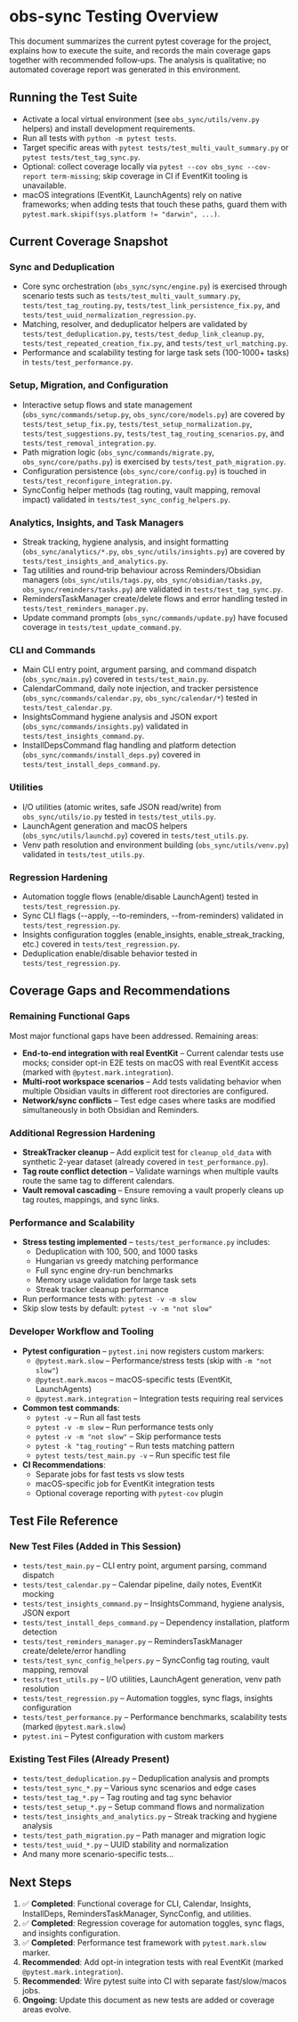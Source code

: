 # obs-sync Testing Overview

This document summarizes the current pytest coverage for the project, explains how to execute the suite, and records the main coverage gaps together with recommended follow‑ups. The analysis is qualitative; no automated coverage report was generated in this environment.

## Running the Test Suite
- Activate a local virtual environment (see `obs_sync/utils/venv.py` helpers) and install development requirements.
- Run all tests with `python -m pytest tests`.
- Target specific areas with `pytest tests/test_multi_vault_summary.py` or `pytest tests/test_tag_sync.py`.
- Optional: collect coverage locally via `pytest --cov obs_sync --cov-report term-missing`; skip coverage in CI if EventKit tooling is unavailable.
- macOS integrations (EventKit, LaunchAgents) rely on native frameworks; when adding tests that touch these paths, guard them with `pytest.mark.skipif(sys.platform != "darwin", ...)`.

## Current Coverage Snapshot

### Sync and Deduplication
- Core sync orchestration (`obs_sync/sync/engine.py`) is exercised through scenario tests such as `tests/test_multi_vault_summary.py`, `tests/test_tag_routing.py`, `tests/test_link_persistence_fix.py`, and `tests/test_uuid_normalization_regression.py`.
- Matching, resolver, and deduplicator helpers are validated by `tests/test_deduplication.py`, `tests/test_dedup_link_cleanup.py`, `tests/test_repeated_creation_fix.py`, and `tests/test_url_matching.py`.
- Performance and scalability testing for large task sets (100-1000+ tasks) in `tests/test_performance.py`.

### Setup, Migration, and Configuration
- Interactive setup flows and state management (`obs_sync/commands/setup.py`, `obs_sync/core/models.py`) are covered by `tests/test_setup_fix.py`, `tests/test_setup_normalization.py`, `tests/test_suggestions.py`, `tests/test_tag_routing_scenarios.py`, and `tests/test_removal_integration.py`.
- Path migration logic (`obs_sync/commands/migrate.py`, `obs_sync/core/paths.py`) is exercised by `tests/test_path_migration.py`.
- Configuration persistence (`obs_sync/core/config.py`) is touched in `tests/test_reconfigure_integration.py`.
- SyncConfig helper methods (tag routing, vault mapping, removal impact) validated in `tests/test_sync_config_helpers.py`.

### Analytics, Insights, and Task Managers
- Streak tracking, hygiene analysis, and insight formatting (`obs_sync/analytics/*.py`, `obs_sync/utils/insights.py`) are covered by `tests/test_insights_and_analytics.py`.
- Tag utilities and round‑trip behaviour across Reminders/Obsidian managers (`obs_sync/utils/tags.py`, `obs_sync/obsidian/tasks.py`, `obs_sync/reminders/tasks.py`) are validated in `tests/test_tag_sync.py`.
- RemindersTaskManager create/delete flows and error handling tested in `tests/test_reminders_manager.py`.
- Update command prompts (`obs_sync/commands/update.py`) have focused coverage in `tests/test_update_command.py`.

### CLI and Commands
- Main CLI entry point, argument parsing, and command dispatch (`obs_sync/main.py`) covered in `tests/test_main.py`.
- CalendarCommand, daily note injection, and tracker persistence (`obs_sync/commands/calendar.py`, `obs_sync/calendar/*`) tested in `tests/test_calendar.py`.
- InsightsCommand hygiene analysis and JSON export (`obs_sync/commands/insights.py`) validated in `tests/test_insights_command.py`.
- InstallDepsCommand flag handling and platform detection (`obs_sync/commands/install_deps.py`) covered in `tests/test_install_deps_command.py`.

### Utilities
- I/O utilities (atomic writes, safe JSON read/write) from `obs_sync/utils/io.py` tested in `tests/test_utils.py`.
- LaunchAgent generation and macOS helpers (`obs_sync/utils/launchd.py`) covered in `tests/test_utils.py`.
- Venv path resolution and environment building (`obs_sync/utils/venv.py`) validated in `tests/test_utils.py`.

### Regression Hardening
- Automation toggle flows (enable/disable LaunchAgent) tested in `tests/test_regression.py`.
- Sync CLI flags (--apply, --to-reminders, --from-reminders) validated in `tests/test_regression.py`.
- Insights configuration toggles (enable_insights, enable_streak_tracking, etc.) covered in `tests/test_regression.py`.
- Deduplication enable/disable behavior tested in `tests/test_regression.py`.

## Coverage Gaps and Recommendations

### Remaining Functional Gaps
Most major functional gaps have been addressed. Remaining areas:
- **End-to-end integration with real EventKit** – Current calendar tests use mocks; consider opt-in E2E tests on macOS with real EventKit access (marked with `@pytest.mark.integration`).
- **Multi-root workspace scenarios** – Add tests validating behavior when multiple Obsidian vaults in different root directories are configured.
- **Network/sync conflicts** – Test edge cases where tasks are modified simultaneously in both Obsidian and Reminders.

### Additional Regression Hardening
- **StreakTracker cleanup** – Add explicit test for `cleanup_old_data` with synthetic 2-year dataset (already covered in `test_performance.py`).
- **Tag route conflict detection** – Validate warnings when multiple vaults route the same tag to different calendars.
- **Vault removal cascading** – Ensure removing a vault properly cleans up tag routes, mappings, and sync links.

### Performance and Scalability
- **Stress testing implemented** – `tests/test_performance.py` includes:
  - Deduplication with 100, 500, and 1000 tasks
  - Hungarian vs greedy matching performance
  - Full sync engine dry-run benchmarks
  - Memory usage validation for large task sets
  - Streak tracker cleanup performance
- Run performance tests with: `pytest -v -m slow`
- Skip slow tests by default: `pytest -v -m "not slow"`

### Developer Workflow and Tooling
- **Pytest configuration** – `pytest.ini` now registers custom markers:
  - `@pytest.mark.slow` – Performance/stress tests (skip with `-m "not slow"`)
  - `@pytest.mark.macos` – macOS-specific tests (EventKit, LaunchAgents)
  - `@pytest.mark.integration` – Integration tests requiring real services
- **Common test commands**:
  - `pytest -v` – Run all fast tests
  - `pytest -v -m slow` – Run performance tests only
  - `pytest -v -m "not slow"` – Skip performance tests
  - `pytest -k "tag_routing"` – Run tests matching pattern
  - `pytest tests/test_main.py -v` – Run specific test file
- **CI Recommendations**:
  - Separate jobs for fast tests vs slow tests
  - macOS-specific job for EventKit integration tests
  - Optional coverage reporting with `pytest-cov` plugin

## Test File Reference

### New Test Files (Added in This Session)
- `tests/test_main.py` – CLI entry point, argument parsing, command dispatch
- `tests/test_calendar.py` – Calendar pipeline, daily notes, EventKit mocking
- `tests/test_insights_command.py` – InsightsCommand, hygiene analysis, JSON export
- `tests/test_install_deps_command.py` – Dependency installation, platform detection
- `tests/test_reminders_manager.py` – RemindersTaskManager create/delete/error handling
- `tests/test_sync_config_helpers.py` – SyncConfig tag routing, vault mapping, removal
- `tests/test_utils.py` – I/O utilities, LaunchAgent generation, venv path resolution
- `tests/test_regression.py` – Automation toggles, sync flags, insights configuration
- `tests/test_performance.py` – Performance benchmarks, scalability tests (marked `@pytest.mark.slow`)
- `pytest.ini` – Pytest configuration with custom markers

### Existing Test Files (Already Present)
- `tests/test_deduplication.py` – Deduplication analysis and prompts
- `tests/test_sync_*.py` – Various sync scenarios and edge cases
- `tests/test_tag_*.py` – Tag routing and tag sync behavior
- `tests/test_setup_*.py` – Setup command flows and normalization
- `tests/test_insights_and_analytics.py` – Streak tracking and hygiene analysis
- `tests/test_path_migration.py` – Path manager and migration logic
- `tests/test_uuid_*.py` – UUID stability and normalization
- And many more scenario-specific tests...

## Next Steps
1. ✅ **Completed**: Functional coverage for CLI, Calendar, Insights, InstallDeps, RemindersTaskManager, SyncConfig, and utilities.
2. ✅ **Completed**: Regression coverage for automation toggles, sync flags, and insights configuration.
3. ✅ **Completed**: Performance test framework with `pytest.mark.slow` marker.
4. **Recommended**: Add opt-in integration tests with real EventKit (marked `@pytest.mark.integration`).
5. **Recommended**: Wire pytest suite into CI with separate fast/slow/macos jobs.
6. **Ongoing**: Update this document as new tests are added or coverage areas evolve.

